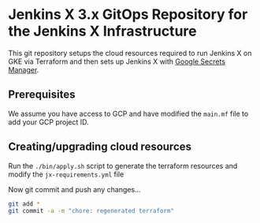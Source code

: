 # Jenkins X 3.x GitOps Repository for the Jenkins X Infrastructure

This git repository setups the cloud resources required to run Jenkins X on GKE via Terraform and then sets up Jenkins X with [Google Secrets Manager](https://cloud.google.com/secret-manager).


## Prerequisites

We assume you have access to GCP and have modified the `main.mf` file to add your GCP project ID.

## Creating/upgrading cloud resources

Run the `./bin/apply.sh` script to generate the terraform resources and modify the `jx-requirements.yml` file

Now git commit and push any changes...


```bash 
git add *
git commit -a -m "chore: regenerated terraform"
```



